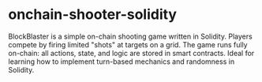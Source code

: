 # onchain-shooter-solidity
BlockBlaster is a simple on-chain shooting game written in Solidity. Players compete by firing limited "shots" at targets on a grid. The game runs fully on-chain: all actions, state, and logic are stored in smart contracts. Ideal for learning how to implement turn-based mechanics and randomness in Solidity.
